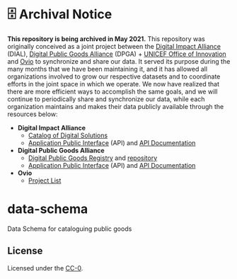 # 🗄 Archival Notice

**This repository is being archived in May 2021.** This repository was originally conceived as a joint project between the [Digital Impact Alliance](https://digitalimpactalliance.org/) (DIAL), [Digital Public Goods Alliance](https://digitalpublicgoods.net/) (DPGA) + [UNICEF Office of Innovation](https://www.unicef.org/innovation/) and [Ovio](https://ovio.org/) to synchronize and share our data. It served its purpose during the many months that we have been maintaining it, and it has allowed all organizations involved to grow our respective datasets and to coordinate efforts in the joint space in which we operate. We now have realized that there are more efficient ways to accomplish the same goals, and we will continue to periodically share and synchronize our data, while each organization maintains and makes their data publicly available through the resources below:
* **Digital Impact Alliance**
	* [Catalog of Digital Solutions](https://solutions.dial.community/products)
	* [Application Public Interface](https://solutions.dial.community/api/v1/products) (API) and [API Documentation](https://solutions.dial.community/api-docs/index.html)
* **Digital Public Goods Alliance**
	* [Digital Public Goods Registry](https://digitalpublicgoods.net/registry) and [repository](https://github.com/unicef/publicgoods-candidates)
	* [Application Public Interface](https://api.digitalpublicgoods.net/) (API) and [API Documentation](https://github.com/unicef/publicgoods-api)
* **Ovio**
	* [Project List](https://ovio.org/projects)

# data-schema
Data Schema for cataloguing public goods

## License

Licensed under the [CC-0](LICENSE).
